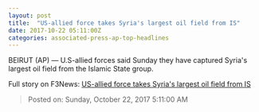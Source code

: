```yaml
---
layout: post
title:  "US-allied force takes Syria's largest oil field from IS"
date: 2017-10-22 05:11:00Z
categories: associated-press-ap-top-headlines
---
```


BEIRUT (AP) — U.S-allied forces said Sunday they have captured Syria's largest oil field from the Islamic State group.


Full story on F3News: [US-allied force takes Syria's largest oil field from IS](http://www.f3nws.com/n/2ajzrC)

> Posted on: Sunday, October 22, 2017 5:11:00 AM
